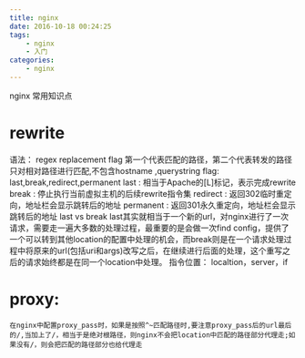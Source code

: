 ```yaml
---
title: nginx
date: 2016-10-18 00:24:25
tags:
	- nginx
	- 入门	
categories:
	- nginx	
---
```


nginx 常用知识点

# rewrite

  语法：
    regex replacement flag 第一个代表匹配的路径，第二个代表转发的路径 只对相对路径进行匹配,不包含hostname  ,querystring
    flag: last,break,redirect,permanent
    last : 相当于Apache的[L]标记，表示完成rewrite
	break : 停止执行当前虚拟主机的后续rewrite指令集
	redirect : 返回302临时重定向，地址栏会显示跳转后的地址
	permanent : 返回301永久重定向，地址栏会显示跳转后的地址 
	last vs break
	   last其实就相当于一个新的url，对nginx进行了一次请求，需要走一遍大多数的处理过程，最重要的是会做一次find config，提供了一个可以转到其他location的配置中处理的机会，而break则是在一个请求处理过程中将原来的url(包括uri和args)改写之后，在继续进行后面的处理，这个重写之后的请求始终都是在同一个location中处理。
  指令位置：
    localtion，server，if


# proxy:
    在nginx中配置proxy_pass时，如果是按照^~匹配路径时,要注意proxy_pass后的url最后的/,当加上了/，相当于是绝对根路径，则nginx不会把location中匹配的路径部分代理走;如果没有/，则会把匹配的路径部分也给代理走